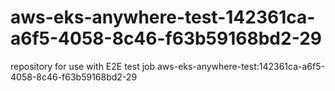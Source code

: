 # aws-eks-anywhere-test-142361ca-a6f5-4058-8c46-f63b59168bd2-29
repository for use with E2E test job aws-eks-anywhere-test:142361ca-a6f5-4058-8c46-f63b59168bd2-29

